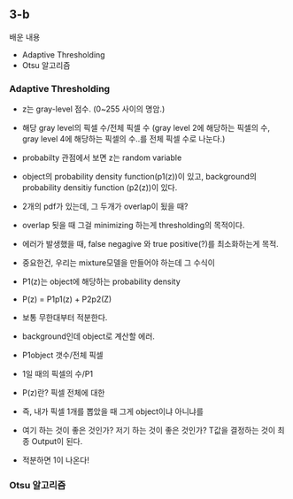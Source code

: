
## 3-b
배운 내용 
- Adaptive Thresholding
- Otsu 알고리즘 


### Adaptive Thresholding
- z는 gray-level 점수. (0~255 사이의 명암.)
- 해당 gray level의 픽셀 수/전체 픽셀 수 (gray level 2에 해당하는 픽셀의 수, gray level 4에 해당하는 픽셀의 수..를 전체 픽셀 수로 나눈다.)
- probabilty 관점에서 보면 z는 random variable
- object의 probability density function(p1(z))이 있고, background의 probability densitiy function (p2(z))이 있다. 
- 2개의 pdf가 있는데, 그 두개가 overlap이 됬을 때?
- overlap 됫을 때 그걸 minimizing 하는게 thresholding의 목적이다.
- 에러가 발생했을 때, false negagive 와 true positive(?)를 최소화하는게 목적.

- 중요한건, 우리는 mixture모델을 만들어야 하는데 그 수식이
- P1(z)는 object에 해당하는 probability density  
- P(z) = P1p1(z) + P2p2(Z)

- 보통 무한대부터 적분한다.
- background인데 object로 계산할 에러.

- P1object 갯수/전체 픽셀
- 1일 때의 픽셀의 수/P1

- P(z)란? 픽셀 전체에 대한 
- 즉, 내가 픽셀 1개를 뽑았을 때 그게 object이냐 아니냐를 
 
- 여기 하는 것이 좋은 것인가? 저기 하는 것이 좋은 것인가? T값을 결정하는 것이 최종 Output이 된다. 
- 적분하면 1이 나온다!

### Otsu 알고리즘 
